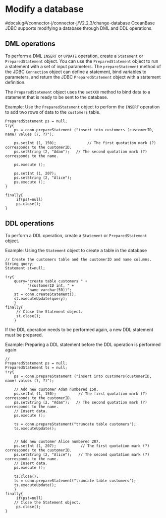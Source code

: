Modify a database 
======================================
#docslug#/connector-j/connector-j/V2.2.3/change-database
OceanBase JDBC supports modifying a database through DML and DDL operations. 

DML operations 
--------------------------------

To perform a DML `INSERT` or `UPDATE` operation, create a `Statement` or `PreparedStatement` object. You can use the `PreparedStatement` object to run a statement with a set of input parameters. The `prepareStatement` method of the JDBC `Connection` object can define a statement, bind variables to parameters, and return the JDBC `PreparedStatement` object with a statement definition. 

The `PreparedStatement` object uses the `setXXX` method to bind data to a statement that is ready to be sent to the database. 

Example: Use the `PreparedStatement` object to perform the `INSERT` operation to add two rows of data to the `customers` table. 

```unknow
PreparedStatement ps = null;
try{
    ps = conn.prepareStatement ("insert into customers (customerID, name) values (?, ?)");

    ps.setInt (1, 150);              // The first quotation mark (?) corresponds to the customerID.
    ps.setString (2, "Adam");   // The second quotation mark (?) corresponds to the name.

    ps.execute ();

    ps.setInt (1, 207);           
    ps.setString (2, "Alice");   
    ps.execute ();
}

finally{
     if(ps!=null)
     ps.close();
}
```



DDL operations 
--------------------------------

To perform a DDL operation, create a `Statement` or `PreparedStatement` object. 

Example: Using the `Statement` object to create a table in the database 

```unknow
// Create the customers table and the customerID and name columns.
String query;
Statement st=null;

try{
    query="create table customers " +
          "(customerID int, " +
          "name varchar(50))";
    st = conn.createStatement();
    st.executeUpdate(query);
    }
finally{
     // Close the Statement object.
     st.close();
    }
```



If the DDL operation needs to be performed again, a new DDL statement must be prepared. 

Example: Preparing a DDL statement before the DDL operation is performed again 

```unknow
//
PreparedStatement ps = null;
PreparedStatement ts = null;
try{
    ps = conn.prepareStatement ("insert into customers(customerID, name) values (?, ?)");
 
    // Add new customer Adam numbered 150.
    ps.setInt (1, 150);          // The first quotation mark (?) corresponds to the customerID.
    ps.setString (2, "Adam");   // The second quotation mark (?) corresponds to the name.
    // Insert data.
    ps.execute ();
    
    ts = conn.prepareStatement("truncate table customers"); 
    ts.executeUpdate();
 
 
    // Add new customer Alice numbered 207.
    ps.setInt (1, 207);           // The first quotation mark (?) corresponds to the customerID.
    ps.setString (2, "Alice");   // The second quotation mark (?) corresponds to the name.
    // Insert data.
    ps.execute ();
 
    ts.close();
    ts = conn.prepareStatement("truncate table customers"); 
    ts.executeUpdate();
    }
finally{
     if(ps!=null)
    // Close the Statement object.
     ps.close();
}
```



